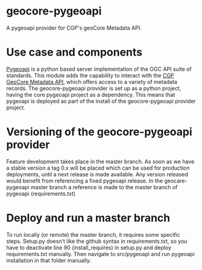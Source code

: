 # geocore-pygeoapi
A pygeoapi provider for CGP's geoCore Metadata API. 

# Use case and components
[Pygeoapi](https://pygeoapi.io) is a python based server implementation of the OGC API suite of standards. This module adds the capability to interact with the [CGP GeoCore Metadata API](https://github.com/Canadian-Geospatial-Platform/CGP_METADATA_API), which offers access to a variety of metadata records. The geocore-pygeoapi provider is set up as a python project, having the core pygeoapi project as a dependency. This means that pygeoapi is deployed as part of the install of the geocore-pygeoapi provider project. 

# Versioning of the geocore-pygeoapi provider
Feature development takes place in the master branch. As soon as we have a stable version a tag 0.x will be placed which can be used for production deployments, until a next release is made available. Any version released would benefit from referencing a fixed pygeoapi release. In the geocare-pygeoapi master branch a reference is made to the master branch of pygeoapi (requirements.txt) 

# Deploy and run a master branch
To run locally (or remote) the master branch, it requires some specific steps. Setup.py doesn’t like the github syntax in requirements.txt, so you have to deactivate line 90 (install_requires) in setup.py and deploy requirements.txt manually. Then navigate to src/pygeoapi and run pygeoapi installation in that folder manually.

